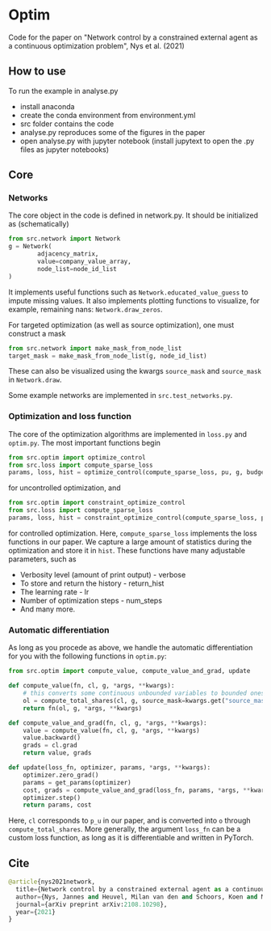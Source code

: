 # Optim

Code for the paper on "Network control by a constrained external agent as a continuous optimization problem", Nys et al. (2021)

## How to use

To run the example in analyse.py
* install anaconda
* create the conda environment from environment.yml
* src folder contains the code
* analyse.py reproduces some of the figures in the paper
* open analyse.py with jupyter notebook (install jupytext to open the .py files as jupyter notebooks)

## Core

### Networks

The core object in the code is defined in network.py. It should be initialized as (schematically)
```python
from src.network import Network
g = Network(
        adjacency_matrix,
        value=company_value_array,
        node_list=node_id_list
)
```
It implements useful functions such as `Network.educated_value_guess` to impute missing values. It also implements plotting functions to visualize, for example, remaining nans: `Network.draw_zeros`.

For targeted optimization (as well as source optimization), one must construct a mask
```python
from src.network import make_mask_from_node_list
target_mask = make_mask_from_node_list(g, node_id_list)
```
These can also be visualized using the kwargs `source_mask` and `source_mask` in `Network.draw`.

Some example networks are implemented in `src.test_networks.py`.

### Optimization and loss function

The core of the optimization algorithms are implemented in `loss.py` and `optim.py`. The most important functions begin
```python
from src.optim import optimize_control
from src.loss import compute_sparse_loss
params, loss, hist = optimize_control(compute_sparse_loss, pu, g, budget, return_hist=False)
```
for uncontrolled optimization, and
```python
from src.optim import constraint_optimize_control
from src.loss import compute_sparse_loss
params, loss, hist = constraint_optimize_control(compute_sparse_loss, pu, g, budget, return_hist=False)
```
for controlled optimization. Here, `compute_sparse_loss` implements the loss functions in our paper.
We capture a large amount of statistics during the optimization and store it in `hist`.
These functions have many adjustable parameters, such as
* Verbosity level (amount of print output) - verbose
* To store and return the history - return_hist
* The learning rate - lr
* Number of optimization steps - num_steps
* And many more.

### Automatic differentiation

As long as you procede as above, we handle the automatic differentiation for you with the following functions in `optim.py`:

```python
from src.optim import compute_value, compute_value_and_grad, update

def compute_value(fn, cl, g, *args, **kwargs):
    # this converts some continuous unbounded variables to bounded ones
    ol = compute_total_shares(cl, g, source_mask=kwargs.get("source_mask"))
    return fn(ol, g, *args, **kwargs)

def compute_value_and_grad(fn, cl, g, *args, **kwargs):
    value = compute_value(fn, cl, g, *args, **kwargs)
    value.backward()
    grads = cl.grad
    return value, grads

def update(loss_fn, optimizer, params, *args, **kwargs):
    optimizer.zero_grad()
    params = get_params(optimizer)
    cost, grads = compute_value_and_grad(loss_fn, params, *args, **kwargs)
    optimizer.step()
    return params, cost
```
Here, `cl` corresponds to `p_u` in our paper, and is converted into `o` through `compute_total_shares`.
More generally, the argument `loss_fn` can be a custom loss function, as long as it is differentiable and written in PyTorch.

## Cite

```python
@article{nys2021network,
  title={Network control by a constrained external agent as a continuous optimization problem},
  author={Nys, Jannes and Heuvel, Milan van den and Schoors, Koen and Merlevede, Bruno},
  journal={arXiv preprint arXiv:2108.10298},
  year={2021}
}
```
